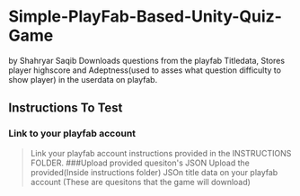 # Simple-PlayFab-Based-Unity-Quiz-Game
by Shahryar Saqib
Downloads questions from the playfab Titledata, Stores player highscore and Adeptness(used to asses what question difficulty to show player) in the userdata on playfab.
## Instructions To Test
### Link to your playfab account
>Link your playfab account instructions provided in the INSTRUCTIONS FOLDER.
###Upload provided quesiton's JSON 
>Upload the provided(Inside instructions folder) JSOn title data on your playfab account (These are quesitons that the game will download)

